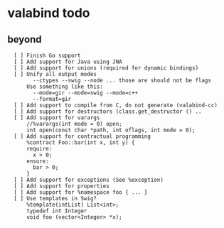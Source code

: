 valabind todo
=============

beyond
------
      [ ] Finish Go support
      [ ] Add support for Java using JNA
      [ ] Add support for unions (required for dynamic bindings)
      [ ] Unify all output modes
            --ctypes --swig --node ... those are should not be flags
          Use something like this:
            --mode=gir --mode=swig --mode=c++
            --format=gir
      [ ] Add support to compile from C, do not generate (valabind-cc)
      [ ] Add support for destructors (class.get_destructor () ..
      [ ] Add support for varargs
          //%varargs(int mode = 0) open;
          int open(const char *path, int oflags, int mode = 0);
      [ ] Add support for contractual programming
          %contract Foo::bar(int x, int y) {
          require:
            x > 0;
          ensure:
            bar > 0;
          }
      [ ] Add support for exceptions (See %exception)
      [ ] Add support for properties
      [ ] Add support for %namespace foo { ... }
      [ ] Use templates in Swig?
          %template(intList) List<int>;
          typedef int Integer
          void foo (vector<Integer> *x);
